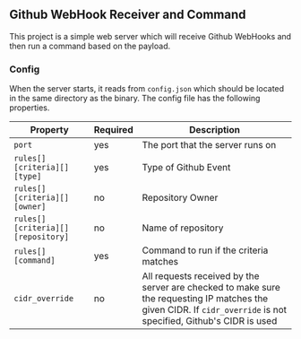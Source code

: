 ## Github WebHook Receiver and Command 
This project is a simple web server which will receive Github WebHooks and then run a command based on the payload. 

### Config
When the server starts, it reads from `config.json` which should be located in the same directory as the binary. The config file has the following properties.

| Property | Required | Description |
|----------|----------|-------------| 
| `port` | yes | The port that the server runs on |
| `rules[][criteria][][type]` | yes | Type of Github Event |
| `rules[][criteria][][owner]` | no | Repository Owner |
| `rules[][criteria][][repository]` | no | Name of repository |
| `rules[][command]` | yes | Command to run if the criteria matches |
| `cidr_override` | no | All requests received by the server are checked to make sure the requesting IP matches the given CIDR. If `cidr_override` is not specified, Github's CIDR is used |
